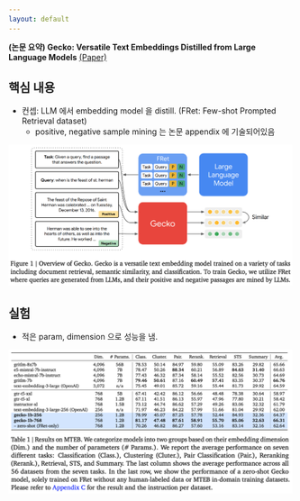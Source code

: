 ```yaml
---
layout: default
---
```


**(논문 요약) Gecko: Versatile Text Embeddings Distilled from Large Language Models** [(Paper)](https://arxiv.org/pdf/2403.20327.pdf)

## 핵심 내용

- 컨셉: LLM 에서 embedding model 을 distill. (FRet: Few-shot Prompted Retrieval dataset)
  - positive, negative sample mining 는 논문 appendix 에 기술되어있음
<img src="./data/papers/gecko/overview.png" width="800" />


## 실험
- 적은 param, dimension 으로 성능을 냄.  
<img src="./data/papers/gecko/result.png" width="800" />

